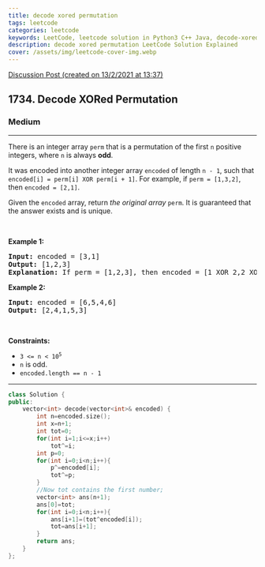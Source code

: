 ```yaml
---
title: decode xored permutation
tags: leetcode
categories: leetcode
keywords: LeetCode, leetcode solution in Python3 C++ Java, decode-xored-permutation solution
description: decode xored permutation LeetCode Solution Explained
cover: /assets/img/leetcode-cover-img.webp
---
```



[Discussion Post (created on 13/2/2021 at 13:37)](https://leetcode.com/problems/decode-xored-permutation/discuss/1107203/O(n)-or-C%2B%2B)  
<h2>1734. Decode XORed Permutation</h2><h3>Medium</h3><hr><div><p>There is an integer array <code>perm</code> that is a permutation of the first <code>n</code> positive integers, where <code>n</code> is always <strong>odd</strong>.</p>

<p>It was encoded into another integer array <code>encoded</code> of length <code>n - 1</code>, such that <code>encoded[i] = perm[i] XOR perm[i + 1]</code>. For example, if <code>perm = [1,3,2]</code>, then <code>encoded = [2,1]</code>.</p>

<p>Given the <code>encoded</code> array, return <em>the original array</em> <code>perm</code>. It is guaranteed that the answer exists and is unique.</p>

<p>&nbsp;</p>
<p><strong>Example 1:</strong></p>

<pre><strong>Input:</strong> encoded = [3,1]
<strong>Output:</strong> [1,2,3]
<strong>Explanation:</strong> If perm = [1,2,3], then encoded = [1 XOR 2,2 XOR 3] = [3,1]
</pre>

<p><strong>Example 2:</strong></p>

<pre><strong>Input:</strong> encoded = [6,5,4,6]
<strong>Output:</strong> [2,4,1,5,3]
</pre>

<p>&nbsp;</p>
<p><strong>Constraints:</strong></p>

<ul>
	<li><code>3 &lt;= n &lt;&nbsp;10<sup>5</sup></code></li>
	<li><code>n</code>&nbsp;is odd.</li>
	<li><code>encoded.length == n - 1</code></li>
</ul>
</div>

---




```cpp
class Solution {
public:
    vector<int> decode(vector<int>& encoded) {
        int n=encoded.size();
        int x=n+1;
        int tot=0;
        for(int i=1;i<=x;i++)
            tot^=i;
        int p=0;
        for(int i=0;i<n;i++){
            p^=encoded[i];
            tot^=p;
        }
        //Now tot contains the first number;
        vector<int> ans(n+1);
        ans[0]=tot;
        for(int i=0;i<n;i++){
            ans[i+1]=(tot^encoded[i]);
            tot=ans[i+1];
        }
        return ans;
    }
};
```
